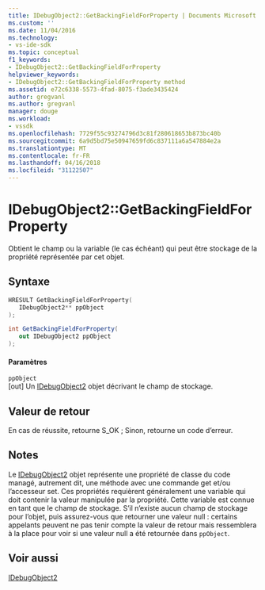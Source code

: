 ```yaml
---
title: IDebugObject2::GetBackingFieldForProperty | Documents Microsoft
ms.custom: ''
ms.date: 11/04/2016
ms.technology:
- vs-ide-sdk
ms.topic: conceptual
f1_keywords:
- IDebugObject2::GetBackingFieldForProperty
helpviewer_keywords:
- IDebugObject2::GetBackingFieldForProperty method
ms.assetid: e72c6338-5573-4fad-8075-f3ade3435424
author: gregvanl
ms.author: gregvanl
manager: douge
ms.workload:
- vssdk
ms.openlocfilehash: 7729f55c93274796d3c81f280618653b873bc40b
ms.sourcegitcommit: 6a9d5bd75e50947659fd6c837111a6a547884e2a
ms.translationtype: MT
ms.contentlocale: fr-FR
ms.lasthandoff: 04/16/2018
ms.locfileid: "31122507"
---
```

# <a name="idebugobject2getbackingfieldforproperty"></a>IDebugObject2::GetBackingFieldForProperty
Obtient le champ ou la variable (le cas échéant) qui peut être stockage de la propriété représentée par cet objet.  
  
## <a name="syntax"></a>Syntaxe  
  
```cpp  
HRESULT GetBackingFieldForProperty(  
   IDebugObject2** ppObject  
);  
```  
  
```csharp  
int GetBackingFieldForProperty(  
   out IDebugObject2 ppObject  
);  
```  
  
#### <a name="parameters"></a>Paramètres  
 `ppObject`  
 [out] Un [IDebugObject2](../../../extensibility/debugger/reference/idebugobject2.md) objet décrivant le champ de stockage.  
  
## <a name="return-value"></a>Valeur de retour  
 En cas de réussite, retourne S_OK ; Sinon, retourne un code d’erreur.  
  
## <a name="remarks"></a>Notes  
 Le [IDebugObject2](../../../extensibility/debugger/reference/idebugobject2.md) objet représente une propriété de classe du code managé, autrement dit, une méthode avec une commande get et/ou l’accesseur set. Ces propriétés requièrent généralement une variable qui doit contenir la valeur manipulée par la propriété. Cette variable est connue en tant que le champ de stockage. S’il n’existe aucun champ de stockage pour l’objet, puis assurez-vous que retourner une valeur null : certains appelants peuvent ne pas tenir compte la valeur de retour mais ressemblera à la place pour voir si une valeur null a été retournée dans `ppObject`.  
  
## <a name="see-also"></a>Voir aussi  
 [IDebugObject2](../../../extensibility/debugger/reference/idebugobject2.md)